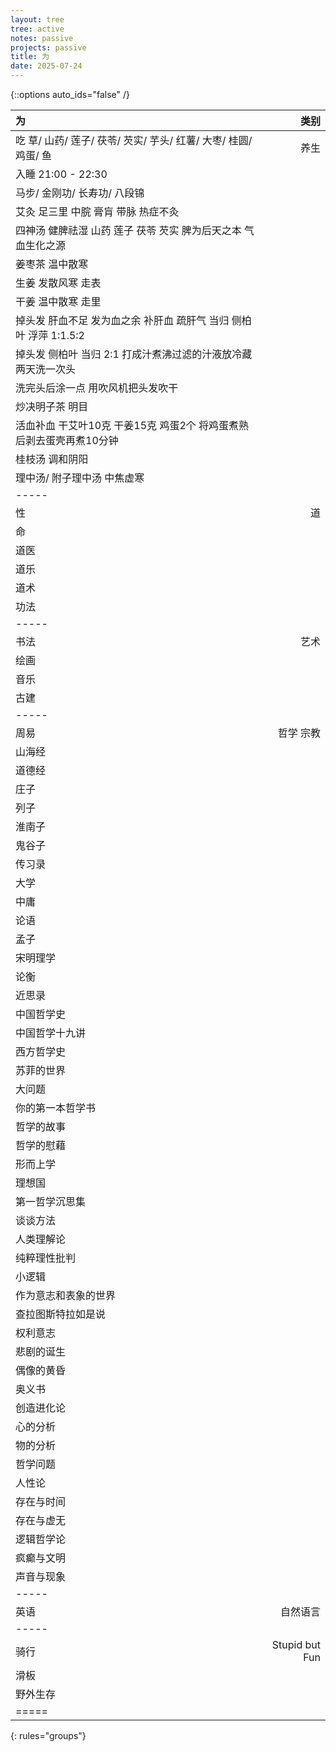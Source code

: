 ```yaml
---
layout: tree
tree: active
notes: passive
projects: passive
title: 为
date: 2025-07-24
---
```



{::options auto_ids="false" /}


| 为                                                                            | 类别                 |
|:------------------------------------------------------------------------------|---------------------:|
| 吃 草/ 山药/ 莲子/ 茯苓/ 芡实/ 芋头/ 红薯/ 大枣/ 桂圆/ 鸡蛋/ 鱼               | 养生                 |
| 入睡 21:00 - 22:30                                                            |                      |
| 马步/ 金刚功/ 长寿功/ 八段锦                                                  |                      |
| 艾灸 足三里 中脘 膏肓 带脉 热症不灸                                           |                      |
| 四神汤 健脾祛湿 山药 莲子 茯苓 芡实 脾为后天之本 气血生化之源                 |                      |
| 姜枣茶 温中散寒                                                               |                      |
| 生姜 发散风寒 走表                                                            |                      |
| 干姜 温中散寒 走里                                                            |                      |
| 掉头发 肝血不足 发为血之余 补肝血 疏肝气 当归 侧柏叶 浮萍 1:1.5:2             |                      |
| 掉头发 侧柏叶 当归 2:1 打成汁煮沸过滤的汁液放冷藏 两天洗一次头 
  洗完头后涂一点 用吹风机把头发吹干                                             |                      |
| 炒决明子茶 明目                                                               |                      |
| 活血补血 干艾叶10克 干姜15克 鸡蛋2个 将鸡蛋煮熟后剥去蛋壳再煮10分钟           |                      |
| 桂枝汤 调和阴阳                                                               |                      |
| 理中汤/ 附子理中汤 中焦虚寒                                                   |                      |
|-----
| 性                                                                            | 道                   |
| 命                                                                            |                      |
| 道医                                                                          |                      |
| 道乐                                                                          |                      |
| 道术                                                                          |                      |
| 功法                                                                          |                      |
|-----
| 书法                                                                          | 艺术                 |
| 绘画                                                                          |                      |
| 音乐                                                                          |                      |
| 古建                                                                          |                      |
|-----
| 周易                                                                          | 哲学 宗教            |
| 山海经                                                                        |                      |
| 道德经                                                                        |                      |
| 庄子                                                                          |                      |
| 列子                                                                          |                      |
| 淮南子                                                                        |                      |
| 鬼谷子                                                                        |                      |
| 传习录                                                                        |                      |
| 大学                                                                          |                      |
| 中庸                                                                          |                      |
| 论语                                                                          |                      |
| 孟子                                                                          |                      |
| 宋明理学                                                                      |                      |
| 论衡                                                                          |                      |
| 近思录                                                                        |                      |
| 中国哲学史                                                                    |                      |
| 中国哲学十九讲                                                                |                      |
| 西方哲学史                                                                    |                      |
| 苏菲的世界                                                                    |                      |
| 大问题                                                                        |                      |
| 你的第一本哲学书                                                              |                      |
| 哲学的故事                                                                    |                      |
| 哲学的慰藉                                                                    |                      |
| 形而上学                                                                      |                      |
| 理想国                                                                        |                      |
| 第一哲学沉思集                                                                |                      |
| 谈谈方法                                                                      |                      |
| 人类理解论                                                                    |                      |
| 纯粹理性批判                                                                  |                      |
| 小逻辑                                                                        |                      |
| 作为意志和表象的世界                                                          |                      |
| 查拉图斯特拉如是说                                                            |                      |
| 权利意志                                                                      |                      |
| 悲剧的诞生                                                                    |                      |
| 偶像的黄昏                                                                    |                      |
| 奥义书                                                                        |                      |
| 创造进化论                                                                    |                      |
| 心的分析                                                                      |                      |
| 物的分析                                                                      |                      |
| 哲学问题                                                                      |                      |
| 人性论                                                                        |                      |
| 存在与时间                                                                    |                      |
| 存在与虚无                                                                    |                      |
| 逻辑哲学论                                                                    |                      |
| 疯癫与文明                                                                    |                      |
| 声音与现象                                                                    |                      |
|-----
| 英语                                                                          | 自然语言             |
|-----
| 骑行                                                                          | Stupid but Fun       |
| 滑板                                                                          |                      |
| 野外生存                                                                      |                      |
|=====
{: rules="groups"}

